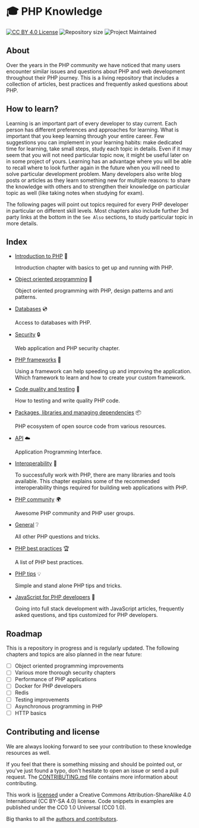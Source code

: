 # :mortar_board: PHP Knowledge

[![CC BY 4.0 License](https://img.shields.io/badge/license-CC%20BY%204.0-blue.svg?style=plastic "CC BY 4.0 License")][license]
![Repository size](https://reposs.herokuapp.com/?path=php-earth/php-knowledge&style=plastic "Repository size")
![Project Maintained](https://img.shields.io/badge/project-maintained-brightgreen.svg?style=plastic "Project Maintained")

## About

Over the years in the PHP community we have noticed that many users encounter
similar issues and questions about PHP and web development throughout their PHP
journey. This is a living repository that includes a collection of articles, best
practices and frequently asked questions about PHP.

## How to learn?

Learning is an important part of every developer to stay current. Each person has
different preferences and approaches for learning. What is important that you
keep learning through your entire career. Few suggestions you can implement in
your learning habits: make dedicated time for learning, take small steps, study
each topic in details. Even if it may seem that you will not need particular topic
now, it might be useful later on in some project of yours. Learning has an
advantage where you will be able to recall where to look further again in the
future when you will need to solve particular development problem. Many developers
also write blog posts or articles as they learn something new for multiple reasons:
to share the knowledge with others and to strengthen their knowledge on particular
topic as well (like taking notes when studying for exam).

The following pages will point out topics required for every PHP developer in
particular on different skill levels. Most chapters also include further 3rd
party links at the bottom in the `See Also` sections, to study particular topic
in more details.

## Index

* [Introduction to PHP](intro) :seedling:

  Introduction chapter with basics to get up and running with PHP.

* [Object oriented programming](oop) :page_facing_up:

  Object oriented programming with PHP, design patterns and anti patterns.

* [Databases](databases) :cd:

  Access to databases with PHP.

* [Security](security) :lock:

  Web application and PHP security chapter.

* [PHP frameworks](frameworks) :wrench:

  Using a framework can help speeding up and improving the application. Which
  framework to learn and how to create your custom framework.

* [Code quality and testing](quality) :100:

  How to testing and write quality PHP code.

* [Packages, libraries and managing dependencies](packages) :package:

  PHP ecosystem of open source code from various resources.

* [API](api) :cloud:

  Application Programming Interface.

* [Interoperability](interop) :nut_and_bolt:

  To successfully work with PHP, there are many libraries and tools available.
  This chapter explains some of the recommended interoperability things required
  for building web applications with PHP.

* [PHP community](community) :earth_africa:

  Awesome PHP community and PHP user groups.

* [General](general) :grey_question:

  All other PHP questions and tricks.

* [PHP best practices](best-practices) :trophy:

  A list of PHP best practices.

* [PHP tips](tips) :bulb:

  Simple and stand alone PHP tips and tricks.

* [JavaScript for PHP developers](js) :rocket:

  Going into full stack development with JavaScript articles, frequently asked
  questions, and tips customized for PHP developers.

## Roadmap

This is a repository in progress and is regularly updated. The following chapters
and topics are also planned in the near future:

* [ ] Object oriented programming improvements
* [ ] Various more thorough security chapters
* [ ] Performance of PHP applications
* [ ] Docker for PHP developers
* [ ] Redis
* [ ] Testing improvements
* [ ] Asynchronous programming in PHP
* [ ] HTTP basics

## Contributing and license

We are always looking forward to see your contribution to these knowledge resources
as well.

If you feel that there is something missing and should be pointed out, or you've
just found a typo, don't hesitate to open an issue or send a pull request. The
[CONTRIBUTING.md][contributing] file contains more information about contributing.

This work is [licensed][license] under a Creative Commons Attribution-ShareAlike
4.0 International (CC BY-SA 4.0) license. Code snippets in examples are published
under the CC0 1.0 Universal (CC0 1.0).

Big thanks to all the [authors and contributors](https://github.com/php-earth/php-knowledge/graphs/contributors).


[contributing]: https://github.com/php-earth/php-knowledge/blob/master/CONTRIBUTING.md
[license]: https://github.com/php-earth/php-knowledge/blob/master/LICENSE
